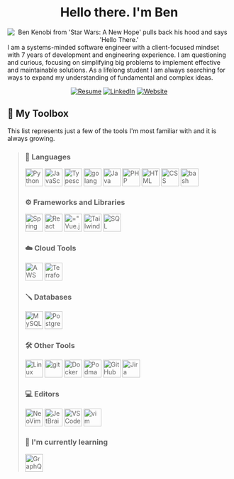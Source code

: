 <div id="header" align="center">

# Hello there. I'm Ben

  <img src="https://media2.giphy.com/media/3ornk57KwDXf81rjWM/giphy.gif" title="Ben Kenobi says 'Hello There'" alt="Ben Kenobi from 'Star Wars: A New Hope' pulls back his hood and says 'Hello There.'"/>
  <div align="left">
    I am a systems-minded software engineer with a client-focused mindset with 7 years of development and engineering experience.
    I am questioning and curious, focusing on simplifying big problems to implement effective and maintainable solutions.
    As a lifelong student I am always searching for ways to expand my understanding of fundamental and complex ideas.
  </div>

[![Resume](https://img.shields.io/badge/-Resume-black?style=flat&logo=github&logoColor=white)](https://github.com/bncarey42/resume) [![LinkedIn](https://img.shields.io/badge/-LinkedIn-blue?style=flat&logo=linkedin&logoColor=white)](https://www.linkedin.com/in/benjamintcarey/) [![Website](https://img.shields.io/badge/-Website-darkgreen?style=flat)](https://bncarey42.github.io/)

</div>

## :toolbox: My Toolbox

This list represents just a few of the tools I'm most familiar with and it is always growing.

> ### :hammer: Languages
>
> <img src="https://cdn.jsdelivr.net/gh/devicons/devicon/icons/python/python-original-wordmark.svg" width="40" height="40" title="Python" alt="Python"/>
> <img src="https://cdn.jsdelivr.net/gh/devicons/devicon/icons/javascript/javascript-original.svg" width="40" height="40" title="JavaScript" alt="JavaScript"/>
> <img src="https://cdn.jsdelivr.net/gh/devicons/devicon/icons/typescript/typescript-original.svg" width="40" height="40" title="Typescript" alt="Typescript"/>
> <img src="https://cdn.jsdelivr.net/gh/devicons/devicon/icons/go/go-original-wordmark.svg" width="40" height="40" title="golang" alt="golang"/>
> <img src="https://cdn.jsdelivr.net/gh/devicons/devicon/icons/java/java-original-wordmark.svg" width="40" height="40" title="Java" alt="Java"/>
> <img src="https://cdn.jsdelivr.net/gh/devicons/devicon/icons/php/php-original.svg" width="40" height="40" title="PHP" alt="PHP"/>
> <img src="https://cdn.jsdelivr.net/gh/devicons/devicon/icons/html5/html5-original-wordmark.svg" width="40" height="40" title="HTML" alt="HTML"/>
> <img src="https://cdn.jsdelivr.net/gh/devicons/devicon/icons/css3/css3-original-wordmark.svg" width="40" height="40" title="CSS" alt="CSS"/>
> <img src="https://cdn.jsdelivr.net/gh/devicons/devicon/icons/bash/bash-original.svg" width="40" height="40" title="bash" alt="bash"/>
>
> ### :gear: Frameworks and Libraries
>
> <img src="https://cdn.jsdelivr.net/gh/devicons/devicon/icons/spring/spring-original-wordmark.svg" width="40" height="40" title="Spring" alt="Spring"/>
> <img src="https://cdn.jsdelivr.net/gh/devicons/devicon/icons/react/react-original.svg" width="40" height="40" title="React" />
> <img src="https://cdn.jsdelivr.net/gh/devicons/devicon/icons/vuejs/vuejs-original-wordmark.svg" width="40" height="40" title="Vue.js" alt=="Vue.js"/>
> <img src="https://cdn.jsdelivr.net/gh/devicons/devicon/icons/tailwindcss/tailwindcss-original-wordmark.svg" width="40" height="40" title="Tailwind CSS" alt="Tailwind CSS"/>
> <img src="https://cdn.jsdelivr.net/gh/devicons/devicon/icons/sqlalchemy/sqlalchemy-original-wordmark.svg"  width="40" height="40" title="SQL Alchemy" alt="SQL Alchemy"/>
>
> ### :cloud: Cloud Tools
>
> <img src="https://cdn.jsdelivr.net/gh/devicons/devicon/icons/amazonwebservices/amazonwebservices-original-wordmark.svg" width="40" height="40" title="AWS" alt="AWS" />
> <img src="https://cdn.jsdelivr.net/gh/devicons/devicon/icons/terraform/terraform-original-wordmark.svg" width="40" height="40" title="Terraform" ?alt="Terraform" />
>
> ### :screwdriver: Databases
>
> <img src="https://cdn.jsdelivr.net/gh/devicons/devicon/icons/mysql/mysql-original-wordmark.svg" width="40" height="40" title="MySQL" alt="MySQL" />
> <img src="https://cdn.jsdelivr.net/gh/devicons/devicon/icons/postgresql/postgresql-original-wordmark.svg" width="40" height="40" title="PostgreSQL" alt="PostgreSQL"/>
>
> ### :hammer_and_wrench: Other Tools
>
> <img src="https://cdn.jsdelivr.net/gh/devicons/devicon/icons/linux/linux-original.svg" width="40" height="40" title="Linux" alt="Linux" />
> <img src="https://cdn.jsdelivr.net/gh/devicons/devicon/icons/git/git-original-wordmark.svg" width="40" height="40" title="git" alt="git"/>
> <img src="https://cdn.jsdelivr.net/gh/devicons/devicon/icons/docker/docker-original-wordmark.svg" width="40" height="40" title="Docker" alt="Docker" />  
> <img src="https://cdn.jsdelivr.net/gh/devicons/devicon/icons/podman/podman-original-wordmark.svg" width="40" height="40" title="Podman" alt="Podman" />
> <img src="https://cdn.jsdelivr.net/gh/devicons/devicon/icons/github/github-original-wordmark.svg" width="40" height="40" title="GitHub" alt="GitHub" />
> <img src="https://cdn.jsdelivr.net/gh/devicons/devicon/icons/jira/jira-original.svg" width="40" height="40" title="Jira" alt="Jira"/>
>
> ### :computer: Editors
>
> <img src="https://cdn.jsdelivr.net/gh/devicons/devicon@latest/icons/neovim/neovim-original-wordmark.svg" width="40" height="40" title="NeoVim" alt="NeoVim"/>
> <img src="https://cdn.jsdelivr.net/gh/devicons/devicon/icons/jetbrains/jetbrains-original.svg" width="40" height="40" title="JetBrains" alt="JetBrains" />
> <img src="https://cdn.jsdelivr.net/gh/devicons/devicon/icons/vscode/vscode-original-wordmark.svg" width="40" height="40" title="VSCode" alt="VSCode"/>
> <img src="https://cdn.jsdelivr.net/gh/devicons/devicon/icons/vim/vim-original.svg" width="40" height="40" title="vim" alt="vim" />
>
> ### :mag_right: I'm currently learning
>
> <img src="https://cdn.jsdelivr.net/gh/devicons/devicon/icons/graphql/graphql-plain-wordmark.svg" width="40" height="40" title="GraphQL" alt="GraphQL"/>
